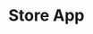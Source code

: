 # Store App

<div style="position: relative; display: inline-block;">
    <img src="https://github.com/Mohamed-Tamer-1/Dart-Flutter/blob/main/Store%20App/ScreenShots/Screenshot_1724845024.png" width="280" style="position: absolute; z-index: 1; margin-left: 0;">
    <img src="https://github.com/Mohamed-Tamer-1/Dart-Flutter/blob/main/Store%20App/ScreenShots/Screenshot_1724845030.png" width="280" style="position: absolute; z-index: 2; margin-left: 20px;">
    <img src="https://github.com/Mohamed-Tamer-1/Dart-Flutter/blob/main/Store%20App/ScreenShots/Screenshot_1724845053.png" width="280" style="position: absolute; z-index: 3; margin-left: 40px;">
    <img src="https://github.com/Mohamed-Tamer-1/Dart-Flutter/blob/main/Store%20App/ScreenShots/Screenshot_1724845036.png" width="280" style="position: absolute; z-index: 4; margin-left: 60px;">
</div>
